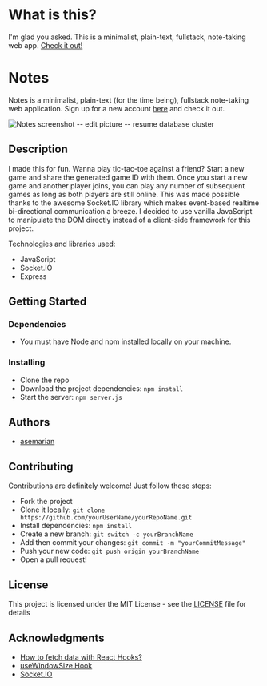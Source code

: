 # What is this?

I'm glad you asked. This is a minimalist, plain-text, fullstack, note-taking web app. [Check it out!](http://asem-notes.herokuapp.com)

# Notes

Notes is a minimalist, plain-text (for the time being), fullstack note-taking web application. Sign up for a new account [here](http://asem-notes.herokuapp.com/signup) and check it out.

![Notes screenshot](https://user-images.githubusercontent.com/25281974/127748676-0ce53ac4-e2ea-46ba-a74c-a050aaa9a4aa.png)
-- edit picture
-- resume database cluster

## Description

I made this for fun. Wanna play tic-tac-toe against a friend? Start a new game and share the generated game ID with them. Once you start a new game and another player joins, you can play any number of subsequent games as long as both players are still online. This was made possible thanks to the awesome Socket.IO library which makes event-based realtime bi-directional communication a breeze. I decided to use vanilla JavaScript to manipulate the DOM directly instead of a client-side framework for this project.

Technologies and libraries used:

-   JavaScript
-   Socket.IO
-   Express

## Getting Started

### Dependencies

-   You must have Node and npm installed locally on your machine.

### Installing

-   Clone the repo
-   Download the project dependencies: `npm install`
-   Start the server: `npm server.js`

## Authors

-   [asemarian](https://github.com/asemarian)

## Contributing

Contributions are definitely welcome! Just follow these steps:

-   Fork the project
-   Clone it locally: `git clone https://github.com/yourUserName/yourRepoName.git`
-   Install dependencies: `npm install`
-   Create a new branch: `git switch -c yourBranchName`
-   Add then commit your changes: `git commit -m "yourCommitMessage"`
-   Push your new code: `git push origin yourBranchName`
-   Open a pull request!

## License

This project is licensed under the MIT License - see the [LICENSE](/LICENSE.md) file for details

## Acknowledgments

-   [How to fetch data with React Hooks?](https://www.robinwieruch.de/react-hooks-fetch-data)
-   [useWindowSize Hook](https://usehooks.com/useWindowSize/)
-   [Socket.IO](https://socket.io/docs/v4)
